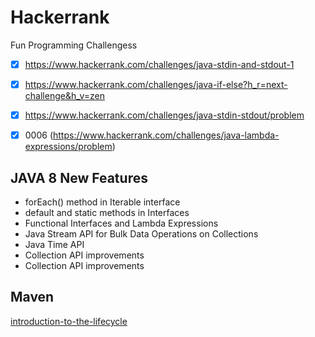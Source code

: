 # Hackerrank
Fun Programming Challengess

- [x] https://www.hackerrank.com/challenges/java-stdin-and-stdout-1
- [x] https://www.hackerrank.com/challenges/java-if-else?h_r=next-challenge&h_v=zen
- [x] https://www.hackerrank.com/challenges/java-stdin-stdout/problem
- [x] 0006 (https://www.hackerrank.com/challenges/java-lambda-expressions/problem)


## JAVA 8 New Features

- forEach() method in Iterable interface
- default and static methods in Interfaces
- Functional Interfaces and Lambda Expressions
- Java Stream API for Bulk Data Operations on Collections
- Java Time API
- Collection API improvements
- Collection API improvements


## Maven
[introduction-to-the-lifecycle](https://maven.apache.org/guides/introduction/introduction-to-the-lifecycle.html)
